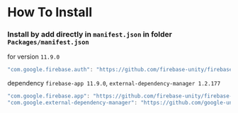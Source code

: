 # How To Install

### Install by add directly in `manifest.json` in folder `Packages/manifest.json`


for version `11.9.0`
```csharp
"com.google.firebase.auth": "https://github.com/firebase-unity/firebase-auth.git#11.9.0",
```


dependency `firebase-app 11.9.0`, `external-dependency-manager 1.2.177`
```csharp
"com.google.firebase.app": "https://github.com/firebase-unity/firebase-app.git#11.9.0",
"com.google.external-dependency-manager": "https://github.com/google-unity/external-dependency-manager.git#1.2.177",
```
